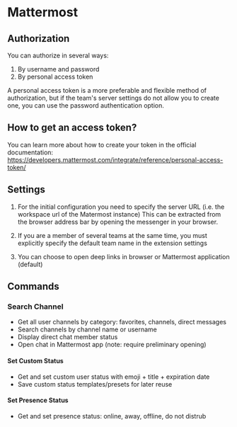 # Mattermost

## Authorization

You can authorize in several ways:

1. By username and password
2. By personal access token

A personal access token is a more preferable and flexible method of authorization, but if the team's server settings do not allow you to create one, you can use the password authentication option.

## How to get an access token?

You can learn more about how to create your token in the official documentation:
https://developers.mattermost.com/integrate/reference/personal-access-token/

## Settings

1. For the initial configuration you need to specify the server URL (i.e. the workspace url of the Matermost instance)
This can be extracted from the browser address bar by opening the messenger in your browser.

2. If you are a member of several teams at the same time, you must explicitly specify the default team name in the extension settings

3. You can choose to open deep links in browser or Mattermost application (default)

## Commands

### Search Channel

- Get all user channels by category: favorites, channels, direct messages
- Search channels by channel name or username
- Display direct chat member status
- Open chat in Mattermost app (note: require preliminary opening)

#### Set Custom Status

- Get and set custom user status with emoji + title + expiration date
- Save custom status templates/presets for later reuse

#### Set Presence Status

- Get and set presence status: online, away, offline, do not distrub
